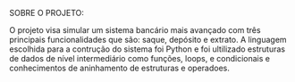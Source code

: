 SOBRE O PROJETO:

   O projeto visa simular um sistema bancário mais avançado com três principais funcionalidades que são: saque, depósito e extrato. A linguagem escolhida para a contrução do sistema foi Python e foi ultilizado estruturas de dados de nível intermediário como funções, loops, e condicionais e conhecimentos de aninhamento de estruturas e operadoes. 
   
